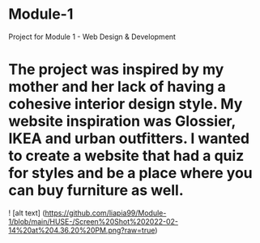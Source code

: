 # Module-1
Project for Module 1 - Web Design &amp; Development 
# The project was inspired by my mother and her lack of having a cohesive interior design style. My website inspiration was Glossier, IKEA and urban outfitters. I wanted to create a website that had a quiz for styles and be a place where you can buy furniture as well.

! [alt text] (https://github.com/liapia99/Module-1/blob/main/HUSE-/Screen%20Shot%202022-02-14%20at%204.36.20%20PM.png?raw=true) 
